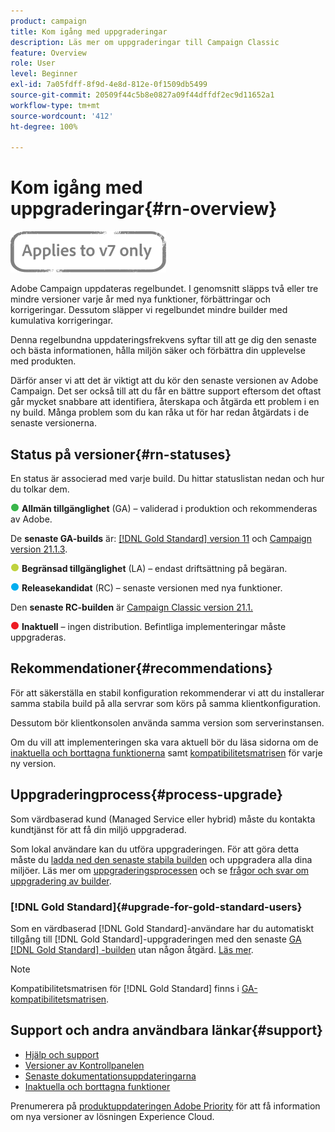 ```yaml
---
product: campaign
title: Kom igång med uppgraderingar
description: Läs mer om uppgraderingar till Campaign Classic
feature: Overview
role: User
level: Beginner
exl-id: 7a05fdff-8f9d-4e8d-812e-0f1509db5499
source-git-commit: 20509f44c5b8e0827a09f44dffdf2ec9d11652a1
workflow-type: tm+mt
source-wordcount: '412'
ht-degree: 100%

---
```


# Kom igång med uppgraderingar{#rn-overview}

![](../../assets/v7-only.svg)

Adobe Campaign uppdateras regelbundet. I genomsnitt släpps två eller tre mindre versioner varje år med nya funktioner, förbättringar och korrigeringar. Dessutom släpper vi regelbundet mindre builder med kumulativa korrigeringar.

Denna regelbundna uppdateringsfrekvens syftar till att ge dig den senaste och bästa informationen, hålla miljön säker och förbättra din upplevelse med produkten.

Därför anser vi att det är viktigt att du kör den senaste versionen av Adobe Campaign. Det ser också till att du får en bättre support eftersom det oftast går mycket snabbare att identifiera, återskapa och åtgärda ett problem i en ny build. Många problem som du kan råka ut för har redan åtgärdats i de senaste versionerna.

## Status på versioner{#rn-statuses}

En status är associerad med varje build. Du hittar statuslistan nedan och hur du tolkar dem.

![](assets/do-not-localize/green3.png) **Allmän tillgänglighet** (GA) – validerad i produktion och rekommenderas av Adobe.

De **senaste GA-builds** är: [[!DNL Gold Standard] version 11](../../rn/using/gold-standard.md) och [Campaign version 21.1.3](../../rn/using/latest-release.md#release-21-1-3-build-9330).

![](assets/do-not-localize/limited3.png) **Begränsad tillgänglighet** (LA) – endast driftsättning på begäran.

![](assets/do-not-localize/blue3.png) **Releasekandidat** (RC) – senaste versionen med nya funktioner.

Den **senaste RC-builden** är [Campaign Classic version 21.1.](../../rn/using/latest-release.md)

![](assets/do-not-localize/red3.png) **Inaktuell** – ingen distribution. Befintliga implementeringar måste uppgraderas.

## Rekommendationer{#recommendations}

För att säkerställa en stabil konfiguration rekommenderar vi att du installerar samma stabila build på alla servrar som körs på samma klientkonfiguration.

Dessutom bör klientkonsolen använda samma version som serverinstansen.

Om du vill att implementeringen ska vara aktuell bör du läsa sidorna om de [inaktuella och borttagna funktionerna](../../rn/using/deprecated-features.md) samt [kompatibilitetsmatrisen](../../rn/using/compatibility-matrix.md) för varje ny version.

## Uppgraderingprocess{#process-upgrade}

Som värdbaserad kund (Managed Service eller hybrid) måste du kontakta kundtjänst för att få din miljö uppgraderad.

Som lokal användare kan du utföra uppgraderingen. För att göra detta måste du [ladda ned den senaste stabila builden](https://experience.adobe.com/#/downloads/content/software-distribution/en/campaign.html) och uppgradera alla dina miljöer. Läs mer om [uppgraderingsprocessen](../../production/using/build-upgrade.md) och se [frågor och svar om uppgradering av builder](../../platform/using/faq-build-upgrade.md).

### [!DNL Gold Standard]{#upgrade-for-gold-standard-users}

Som en värdbaserad [!DNL Gold Standard]-användare har du automatiskt tillgång till [!DNL Gold Standard]-uppgraderingen med den senaste [GA [!DNL Gold Standard] -builden](../../rn/using/gold-standard.md#gs-11) utan någon åtgärd. [Läs mer](../../rn/using/gs-overview.md).

>[!NOTE]
>Kompatibilitetsmatrisen för [!DNL Gold Standard] finns i [GA-kompatibilitetsmatrisen](../../rn/using/compatibility-matrix-gs.md).

## Support och andra användbara länkar{#support}

* [Hjälp och support](../../support.md)
* [Versioner av Kontrollpanelen](https://experienceleague.adobe.com/docs/control-panel/using/release-notes.html?lang=sv)
* [Senaste dokumentationsuppdateringarna](../../rn/using/documentation-updates.md)
* [Inaktuella och borttagna funktioner](../../rn/using/deprecated-features.md)

Prenumerera på [produktuppdateringen Adobe Priority](https://www.adobe.com/se/subscription/priority-product-update.html) för att få information om nya versioner av lösningen Experience Cloud.
